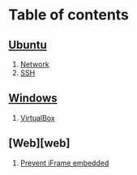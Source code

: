 # Table of contents

## [Ubuntu](ubuntu)

1. [Network](ubuntu/network.md)
2. [SSH](ubuntu/ssh.md)

## [Windows](windows)

1. [VirtualBox](windows/virtualbox.md)

## [Web][web]

1. [Prevent iFrame embedded](web/prevent-iframe-embedded.md)